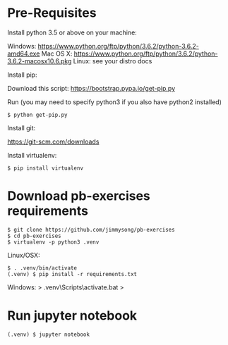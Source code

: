 # Pre-Requisites

Install python 3.5 or above on your machine:

Windows: https://www.python.org/ftp/python/3.6.2/python-3.6.2-amd64.exe
Mac OS X: https://www.python.org/ftp/python/3.6.2/python-3.6.2-macosx10.6.pkg
Linux: see your distro docs

Install pip:

Download this script: https://bootstrap.pypa.io/get-pip.py

Run (you may need to specify python3 if you also have python2 installed)

    $ python get-pip.py

Install git:

https://git-scm.com/downloads

Install virtualenv:

    $ pip install virtualenv

# Download pb-exercises requirements

    $ git clone https://github.com/jimmysong/pb-exercises
    $ cd pb-exercises
    $ virtualenv -p python3 .venv

Linux/OSX:

    $ . .venv/bin/activate
    (.venv) $ pip install -r requirements.txt

Windows:
    > .venv\Scripts\activate.bat
    > 

# Run jupyter notebook

    (.venv) $ jupyter notebook

